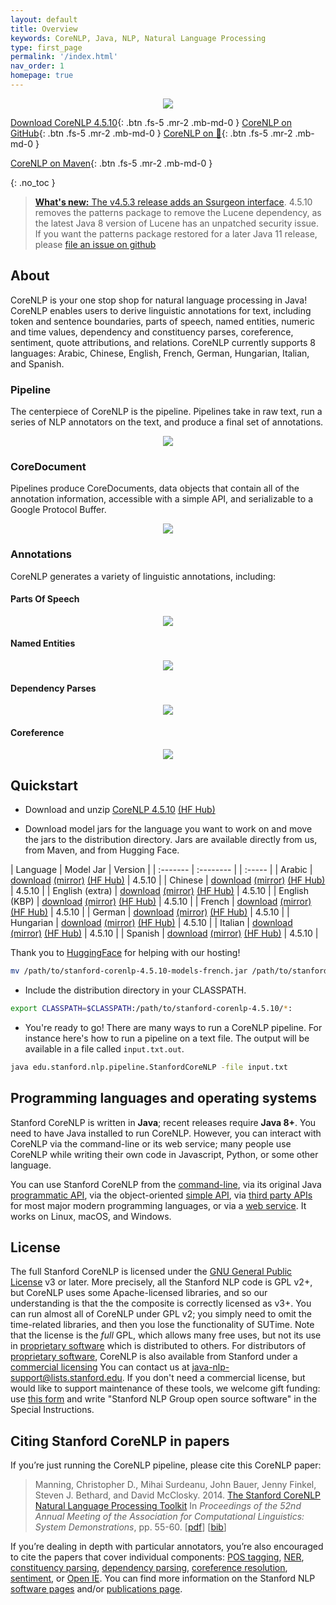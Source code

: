 ```yaml
---
layout: default
title: Overview
keywords: CoreNLP, Java, NLP, Natural Language Processing
type: first_page
permalink: '/index.html'
nav_order: 1
homepage: true
---
```



<p align="center">
   <img src="assets/images/corenlp-title.png">
</p>

[<i class="fab fa-java"></i> Download CoreNLP 4.5.10](https://nlp.stanford.edu/software/stanford-corenlp-4.5.10.zip){: .btn .fs-5 .mr-2 .mb-md-0 }
[<i class="fab fa-github"></i> CoreNLP on GitHub](https://github.com/stanfordnlp/CoreNLP){: .btn .fs-5 .mr-2 .mb-md-0 }
[CoreNLP on 🤗](https://huggingface.co/stanfordnlp/CoreNLP/tree/main){: .btn .fs-5 .mr-2 .mb-md-0 }

[<i class="fab fa-sonatype"></i> CoreNLP on Maven](https://search.maven.org/artifact/edu.stanford.nlp/stanford-corenlp/4.4.0/jar){: .btn .fs-5 .mr-2 .mb-md-0 }

{: .no_toc }

> [**What's new:** The v4.5.3 release adds an Ssurgeon interface](https://stanfordnlp.github.io/CoreNLP/history.html).  4.5.10 removes the patterns package to remove the Lucene dependency, as the latest Java 8 version of Lucene has an unpatched security issue.  If you want the patterns package restored for a later Java 11 release, please [file an issue on github](https://github.com/stanfordnlp/CoreNLP)

## About

CoreNLP is your one stop shop for natural language processing in Java! CoreNLP enables users to derive linguistic annotations for text, including token
and sentence boundaries, parts of speech, named entities, numeric and time values, dependency and constituency parses, coreference, sentiment, 
quote attributions, and relations. CoreNLP currently supports 8 languages: Arabic, Chinese, English, French, German, Hungarian, Italian, and Spanish.

### Pipeline

The centerpiece of CoreNLP is the pipeline. Pipelines take in raw text, run a series of NLP annotators on the text, and produce a final
set of annotations.

<p align="center">
   <img src="assets/images/pipeline.png">
</p>

### CoreDocument

Pipelines produce CoreDocuments, data objects that contain all of the annotation information, accessible with a simple API, and serializable
to a Google Protocol Buffer.

<p align="center">
  <img src="assets/images/text-to-annotation.png">
</p> 

### Annotations

CoreNLP generates a variety of linguistic annotations, including:

#### Parts Of Speech

<p align="center">
  <img src="assets/images/pos.png">
</p> 

#### Named Entities

<p align="center">
  <img src="assets/images/ner.png">
</p> 

#### Dependency Parses

<p align="center">
  <img src="assets/images/depparse.png">
</p> 

#### Coreference

<p align="center">
  <img src="assets/images/coref.png">
</p> 

## Quickstart

* Download and unzip [CoreNLP 4.5.10](https://nlp.stanford.edu/software/stanford-corenlp-4.5.10.zip) [(HF Hub)](https://huggingface.co/stanfordnlp/CoreNLP/tree/main)

* Download model jars for the language you want to work on and move the jars to the distribution directory. Jars are available directly from us, from Maven, and from Hugging Face.

| Language | Model Jar | Version |
| :------- | :-------- | | :----- |
| Arabic | [download](https://search.maven.org/remotecontent?filepath=edu/stanford/nlp/stanford-corenlp/4.5.10/stanford-corenlp-4.5.10-models-arabic.jar) [(mirror)](https://nlp.stanford.edu/software/stanford-corenlp-4.5.10-models-arabic.jar) [(HF Hub)](https://huggingface.co/stanfordnlp/corenlp-arabic/tree/v4.5.10) | 4.5.10 |
| Chinese | [download](https://search.maven.org/remotecontent?filepath=edu/stanford/nlp/stanford-corenlp/4.5.10/stanford-corenlp-4.5.10-models-chinese.jar) [(mirror)](https://nlp.stanford.edu/software/stanford-corenlp-4.5.10-models-chinese.jar) [(HF Hub)](https://huggingface.co/stanfordnlp/corenlp-chinese/tree/v4.5.10) | 4.5.10 |
| English (extra) | [download](https://search.maven.org/remotecontent?filepath=edu/stanford/nlp/stanford-corenlp/4.5.10/stanford-corenlp-4.5.10-models-english.jar) [(mirror)](https://nlp.stanford.edu/software/stanford-corenlp-4.5.10-models-english.jar) [(HF Hub)](https://huggingface.co/stanfordnlp/corenlp-english-extra/tree/v4.5.10) | 4.5.10 |
| English (KBP) | [download](https://search.maven.org/remotecontent?filepath=edu/stanford/nlp/stanford-corenlp/4.5.10/stanford-corenlp-4.5.10-models-english-kbp.jar) [(mirror)](https://nlp.stanford.edu/software/stanford-corenlp-4.5.10-models-english-kbp.jar) [(HF Hub)](https://huggingface.co/stanfordnlp/corenlp-english-kbp/tree/v4.5.10) | 4.5.10 |
| French | [download](https://search.maven.org/remotecontent?filepath=edu/stanford/nlp/stanford-corenlp/4.5.10/stanford-corenlp-4.5.10-models-french.jar) [(mirror)](https://nlp.stanford.edu/software/stanford-corenlp-4.5.10-models-french.jar) [(HF Hub)](https://huggingface.co/stanfordnlp/corenlp-french/tree/v4.5.10) | 4.5.10 |
| German | [download](https://search.maven.org/remotecontent?filepath=edu/stanford/nlp/stanford-corenlp/4.5.10/stanford-corenlp-4.5.10-models-german.jar) [(mirror)](https://nlp.stanford.edu/software/stanford-corenlp-4.5.10-models-german.jar) [(HF Hub)](https://huggingface.co/stanfordnlp/corenlp-german/tree/v4.5.10) | 4.5.10 |
| Hungarian | [download](https://search.maven.org/remotecontent?filepath=edu/stanford/nlp/stanford-corenlp/4.5.10/stanford-corenlp-4.5.10-models-hungarian.jar) [(mirror)](https://nlp.stanford.edu/software/stanford-corenlp-4.5.10-models-hungarian.jar) [(HF Hub)](https://huggingface.co/stanfordnlp/corenlp-hungarian/tree/v4.5.10) | 4.5.10 |
| Italian | [download](https://search.maven.org/remotecontent?filepath=edu/stanford/nlp/stanford-corenlp/4.5.10/stanford-corenlp-4.5.10-models-italian.jar) [(mirror)](https://nlp.stanford.edu/software/stanford-corenlp-4.5.10-models-italian.jar) [(HF Hub)](https://huggingface.co/stanfordnlp/corenlp-italian/tree/v4.5.10) | 4.5.10 |
| Spanish | [download](https://search.maven.org/remotecontent?filepath=edu/stanford/nlp/stanford-corenlp/4.5.10/stanford-corenlp-4.5.10-models-spanish.jar) [(mirror)](https://nlp.stanford.edu/software/stanford-corenlp-4.5.10-models-spanish.jar) [(HF Hub)](https://huggingface.co/stanfordnlp/corenlp-spanish/tree/v4.5.10) | 4.5.10 |

Thank you to [HuggingFace](https://huggingface.co/) for helping with our hosting!

```bash
mv /path/to/stanford-corenlp-4.5.10-models-french.jar /path/to/stanford-corenlp-4.5.10
```

* Include the distribution directory in your CLASSPATH.

```bash
export CLASSPATH=$CLASSPATH:/path/to/stanford-corenlp-4.5.10/*:
```

* You're ready to go! There are many ways to run a CoreNLP pipeline. For instance here's how to run a pipeline on a text file.
The output will be available in a file called `input.txt.out`.

```bash
java edu.stanford.nlp.pipeline.StanfordCoreNLP -file input.txt
```
## Programming languages and operating systems

Stanford CoreNLP is written in **Java**; recent releases  require
**Java 8+**. You need to have Java installed to run
CoreNLP. However, you can interact with CoreNLP via the command-line
or its web service;
many people use CoreNLP while writing their own code in Javascript,
Python, or some other language.

You can use Stanford CoreNLP from the [command-line](cmdline.html),
via its original Java
[programmatic API](api.html), via the object-oriented [simple API](https://stanfordnlp.github.io/CoreNLP/simple.html),
via [third party APIs](other-languages.html) for most major modern
programming languages, or via a [web service](corenlp-server.html).
It works on Linux, macOS, and Windows.

## License

The full Stanford CoreNLP is licensed under the [GNU General Public License](http://www.gnu.org/licenses/gpl.html)
v3 or later. More precisely, all the Stanford NLP
code is GPL v2+, but CoreNLP uses some Apache-licensed libraries,
and so our understanding is that the the composite is correctly
licensed as v3+. You can run almost all of CoreNLP under GPL v2; you
simply need to omit the time-related libraries, and then you lose the
functionality of SUTime.
Note that the license is the <i>full</i> GPL,
which allows many free uses, but not its use in 
[proprietary software](http://www.gnu.org/licenses/gpl-faq.html#GPLInProprietarySystem) 
which is distributed to others.
For distributors of
[proprietary software](http://www.gnu.org/licenses/gpl-faq.html#GPLInProprietarySystem),
CoreNLP is also available from Stanford under a
[commercial licensing](http://techfinder.stanford.edu/technology_detail.php?ID=29724)
You can contact us at
[java-nlp-support@lists.stanford.edu](mailto:java-nlp-support@lists.stanford.edu).
If you don't need a commercial license, but would like to support
maintenance of these tools, we welcome gift funding:
use [this form](http://giving.stanford.edu/goto/writeingift)
and write "Stanford NLP Group open source software" in the Special Instructions.


## Citing Stanford CoreNLP in papers

If you&rsquo;re just running the CoreNLP pipeline, please cite this CoreNLP paper:

> Manning, Christopher D., Mihai Surdeanu, John Bauer, Jenny Finkel, Steven J. Bethard, and David McClosky. 2014. [The Stanford CoreNLP Natural Language Processing Toolkit](http://nlp.stanford.edu/pubs/StanfordCoreNlp2014.pdf) In *Proceedings of the 52nd Annual Meeting of the Association for Computational Linguistics: System Demonstrations*, pp. 55-60. \[[pdf](https://nlp.stanford.edu/pubs/StanfordCoreNlp2014.pdf)\] \[[bib](https://nlp.stanford.edu/pubs/StanfordCoreNlp2014.bib)\]

If you&rsquo;re dealing in depth with particular annotators,
you&rsquo;re also encouraged to cite the papers that cover individual
components:
[POS tagging](http://nlp.stanford.edu/software/tagger.html),
[NER](http://nlp.stanford.edu/software/CRF-NER.html),
[constituency parsing](http://nlp.stanford.edu/software/lex-parser.html),
[dependency parsing](http://nlp.stanford.edu/software/nndep.html),
[coreference resolution](http://nlp.stanford.edu/software/dcoref.html),
[sentiment](http://nlp.stanford.edu/sentiment/), or [Open IE](http://nlp.stanford.edu/software/openie.html).
You can find more information on the Stanford NLP
[software pages](http://nlp.stanford.edu/software/) and/or
[publications page](http://nlp.stanford.edu/pubs/).

